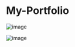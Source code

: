 # My-Portfolio
![image](https://github.com/Tarushii04/My-Portfolio/assets/127829019/fa932bbf-19a3-484e-ac90-d570ac683ab3)

![image](https://github.com/Tarushii04/My-Portfolio/assets/127829019/f46163d3-7906-43c7-8688-a6b3cdd7c1c6)

